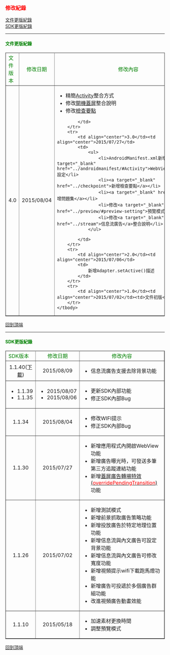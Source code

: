 <h3 id='api' style='color:red'>修改紀錄</h3>

[文件更版紀錄](./changelog/#doc_modify)
<br/>
[SDK更版紀錄](./changelog/#sdk_modify)

---------------------------------------

<h4 id='doc_modify' style='color:green'>文件更版紀錄</h4>

<table border="1">
	<thead>
		<tr>
			<td style='color:green'>文件版本</td><td align="center" style='color:green'>修改日期</td><td align="center" style='color:green;' width=350px>修改內容</td>
		</tr>
	</thead>
	<tbody>
		<tr>
			<td align="center">4.0</td><td align="center">2015/08/04</td>
			<td>
				<ul>
					<li>精簡<a target="_blank" href="../activity_setting">Activity</a>整合方式</li>
					<li>修改<a target="_blank" href="../opensplash">開機蓋屏</a>整合說明</li>
					<li>修改<a target="_blank" href="../checkpoint">檢查要點</a></li>
				</ul>
				
			</td>
		</tr>
		<tr>
			<td align="center">3.0</td><td align="center">2015/07/27</td>
			<td>
				<ul>
					<li>AndroidManifest.xml新增<a target="_blank" href="../androidmanifest/#Activity">WebViewActivity</a>設定</li>
					<li><a target="_blank" href="../checkpoint">新增檢查要點</a></li>
					<li><a target="_blank" href="../faq">新增問題集</a></li>
					<li>修改<a target="_blank" href="../preview/#preview-setting">預覽模式</a>說明</li>
					<li>修改<a target="_blank" href="../stream">信息流廣告</a>整合說明</li>
				</ul>
				
			</td>
		</tr>
		<tr>
			<td align="center">2.0</td><td align="center">2015/07/06</td>
			<td>
				新增Adapter.setActive()描述
			</td>
		</tr>
		<tr>
			<td align="center">1.0</td><td align="center">2015/07/02</td><td>文件初版</td>
		</tr>
	</tbody>
</table>

[回到頂端](./changelog/#api)

---------------------------------------

<h4 id='sdk_modify' style='color:green'>SDK更版紀錄</h4>

<table border="1">
	<thead>
		<tr>
			<td style='color:green'>SDK版本</td><td align="center" style='color:green'>修改日期</td><td align="center" style='color:green;' width=350px>修改內容</td>
		</tr>
	</thead>
	<tbody>
		<tr>
			<td align="center">1.1.40(<a target="_blank" href="https://s3.cn-north-1.amazonaws.com.cn/intowow-sdk/android/jar/intowowsdk.1.1.40.jar">下載</a>)</td><td align="center">2015/08/09</td>
			<td>
				<ul>
					<li>信息流廣告支援去除背景功能</li>
				</ul>
			</td>
		</tr>
		<tr>
			<td  align="center">
				<ul>
					<li>1.1.39</li>
					<li>1.1.35</li>
				</ul>
			</td>
			<td align="center">
				<ul> 
					<li>2015/08/07</li>
					<li>2015/08/06</li>
				</ul>
			</td>
			<td>
				<ul>
					<li>更新SDK內部功能</li>
					<li>修正SDK內部Bug</li>
				</ul>
			</td>
		</tr>
		<tr>
			<td align="center">1.1.34</td><td align="center">2015/08/04</td>
			<td>
				<ul>
					<li>修改WIFI提示</li>
					<li>修正SDK內部Bug</li>
				</ul>
			</td>
		</tr>
		<tr>
			<td align="center">1.1.30</td><td align="center">2015/07/27</td>
			<td>
				<ul>
					<li>新增應用程式內開啟WebView功能</li>
					<li>新增廣告曝光時，可發送多筆第三方追蹤連結功能</li>
					<li>新增<a target="_blank" href="../opensplash/#OpenSplash-callback">蓋屏廣告轉場特效(<span style="color:red">overridePendingTransition</span>)</a>功能</li>
				</ul>
			</td>
		</tr>
		<tr>
			<td align="center">1.1.26</td><td align="center">2015/07/02</td>
			<td>
				<ul>
					<li>新增測試模式</li>
					<li>新增前景抓取廣告策略功能</li>
					<li>新增投放廣告於特定地理位置功能</li>
					<li>新增信息流與內文廣告可設定背景功能</li>
					<li>新增信息流與內文廣告可修改寬度功能</li>
					<li>新增視頻提示wifi下載跑馬燈功能</li>
					<li>新增廣告可投遞於多個廣告群組功能</li>
					<li>改進視頻廣告動畫效能</li>
				</ul>
			</td>
		</tr>
		<tr>
			<td align="center">1.1.10</td><td align="center">2015/05/18</td>
			<td>
				<ul>
					<li>加速素材更換時間</li>
					<li>調整預覽模式</li>
				</ul>
			</td>
		</tr>
	</tbody>
</table>

[回到頂端](./changelog/#api)

<br/>
<br/>
